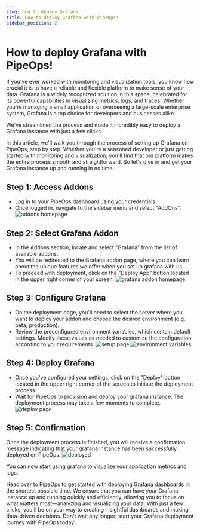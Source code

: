 ```yaml
---
slug: how to deploy Grafana
title: How to deploy Grafana with PipeOps!
sidebar_position: 2
---
```


# How to deploy Grafana with PipeOps!

If you've ever worked with monitoring and visualization tools, you know how crucial it is to have a reliable and flexible platform to make sense of your data. Grafana is a widely recognized solution in this space, celebrated for its powerful capabilities in visualizing metrics, logs, and traces. Whether you're managing a small application or overseeing a large-scale enterprise system, Grafana is a top choice for developers and businesses alike.

We've streamlined the process and made it incredibly easy to deploy a Grafana instance with just a few clicks.

In this article, we'll walk you through the process of setting up Grafana on PipeOps, step by step. Whether you're a seasoned developer or just getting started with monitoring and visualization, you'll find that our platform makes the entire process smooth and straightforward. So let's dive in and get your Grafana instance up and running in no time.

## Step 1: Access Addons

- Log in to your PipeOps dashboard using your credentials.
- Once logged in, navigate to the sidebar menu and select "AddOns".
![addons homepage](https://d23lxlhhocltbo.cloudfront.net/wp-content/uploads/2024/05/27115601/1.png)

## Step 2: Select Grafana Addon

- In the Addons section, locate and select "Grafana" from the list of available addons.
- You will be redirected to the Grafana addon page, where you can learn about the unique features we offer when you set up grafana with us.
- To proceed with deployment, click on the "Deploy App" button located in the upper right corner of your screen.
![grafana addon homepage](https://d23lxlhhocltbo.cloudfront.net/wp-content/uploads/2024/05/27115911/2.png)

## Step 3: Configure Grafana

- On the deployment page, you'll need to select the server where you want to deploy your addon and choose the desired environment (e.g. beta, production).
- Review the preconfigured environment variables, which contain default settings. Modify these values as needed to customize the configuration according to your requirements.
![setup page](https://d23lxlhhocltbo.cloudfront.net/wp-content/uploads/2024/05/27120040/3.png)
![environment variables](https://d23lxlhhocltbo.cloudfront.net/wp-content/uploads/2024/05/27120136/4.png)

## Step 4: Deploy Grafana

- Once you've configured your settings, click on the "Deploy" button located in the upper right corner of the screen to initiate the deployment process.
- Wait for PipeOps to provision and deploy your grafana instance. The deployment process may take a few moments to complete.
![deploy page](https://d23lxlhhocltbo.cloudfront.net/wp-content/uploads/2024/05/27120238/7.png)

## Step 5: Confirmation

Once the deployment process is finished, you will receive a confirmation message indicating that your grafana instance  has been successfully deployed on PipeOps.
![deployed](https://d23lxlhhocltbo.cloudfront.net/wp-content/uploads/2024/05/27120340/6.png)

You can now start using grafana to visualize your application metrics and logs.

Head over to [PipeOps](https://pipeops.io) to get started with deploying Grafana dashboards in the shortest possible time. We ensure that you can have your Grafana instance up and running quickly and efficiently, allowing you to focus on what matters most—analyzing and visualizing your data. With just a few clicks, you'll be on your way to creating insightful dashboards and making data-driven decisions. Don't wait any longer; start your Grafana deployment journey with PipeOps today!

